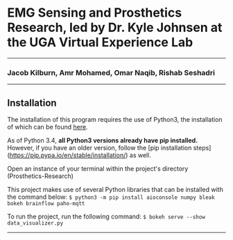 # EMG Sensing and Prosthetics Research, led by Dr. Kyle Johnsen at the UGA Virtual Experience Lab
-----------------------------------------------------------
### Jacob Kilburn, Amr Mohamed, Omar Naqib, Rishab Seshadri
___________________________________________________________

## Installation

The installation of this program requires the use of Python3, the installation of which
can be found [here](https://realpython.com/installing-python/#how-to-install-python-on-windows).

As of Python 3.4, __all Python3 versions already have pip installed.__ However, if you have
an older version, follow the [pip installation steps] (https://pip.pypa.io/en/stable/installation/) as well.

Open an instance of your terminal within the project's directory (Prosthetics-Research)

This project makes use of several Python libraries that can be installed with the command below:
`$ python3 -m pip install aioconsole numpy bleak bokeh brainflow paho-mqtt`

To run the project, run the following command:
`$ bokeh serve --show data_visualizer.py`

___________________________________________________________